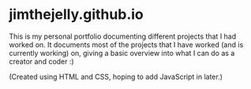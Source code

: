 <h1>jimthejelly.github.io</h1>
This is my personal portfolio documenting different projects that I had worked on. It documents most of the projects that I have worked (and is currently working) on, giving a basic overview into what I can do as a creator and coder :)

(Created using HTML and CSS, hoping to add JavaScript in later.)
